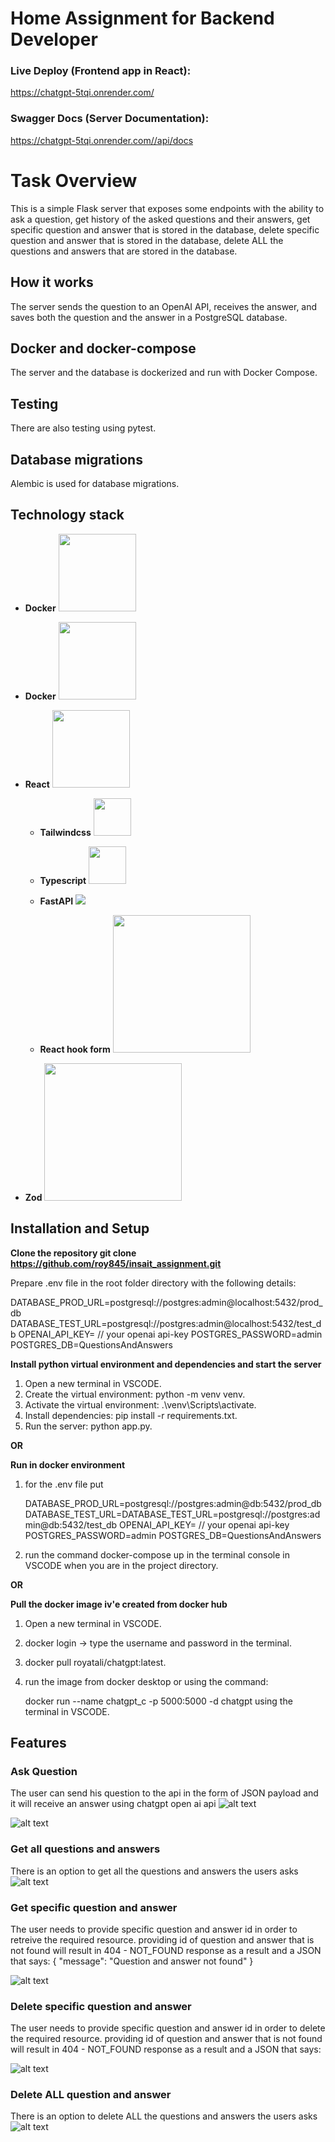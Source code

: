 # Home Assignment for Backend Developer

### Live Deploy (Frontend app in React):

https://chatgpt-5tqi.onrender.com/

### Swagger Docs (Server Documentation):

https://chatgpt-5tqi.onrender.com//api/docs

# Task Overview

This is a simple Flask server that exposes some endpoints with the ability to ask a question, get history of the asked questions and their answers, get specific question and answer that is stored in the database, delete specific question and answer that is stored in the database, delete ALL the questions and answers that are stored in the database.

## How it works

The server sends the question to an OpenAI API, receives the answer, and saves both the question and the answer in a PostgreSQL database.

## Docker and docker-compose

The server and the database is dockerized and run with Docker Compose.

## Testing

There are also testing using pytest.

## Database migrations

Alembic is used for database migrations.

## Technology stack

- **Docker**
  <img src="https://icon-icons.com/icons2/2699/PNG/512/docker_official_logo_icon_169250.png" width="124px" height="124px">
- **Docker**
  <img src="https://encrypted-tbn0.gstatic.com/images?q=tbn:ANd9GcQ7swv72e-AJAfT3hZdULsmYXetYSldgE78ag&s" width="124px" height="124px">

- **React**
  <img src="https://upload.wikimedia.org/wikipedia/he/a/a7/React-icon.svg" width="124px" height="124px">

  - **Tailwindcss**
    <img src="https://encrypted-tbn0.gstatic.com/images?q=tbn:ANd9GcR_BuIzY141a5nIZoGEQkFYPN_f3bQddC4uu5ctRPO1Ftp6BNy_iV5foebwEIYesnZLA6c&usqp=CAU" width="60px" height="60px">

  - **Typescript**
    <img src="https://encrypted-tbn0.gstatic.com/images?q=tbn:ANd9GcTuiTDrB4jE3RaO72W0feOQP1XcZhjTrOBuYcqcXNSIQKeOx4iaA75cEZVN5BDrkQcLYK0&usqp=CAU" width="60px" height="60px">

  - **FastAPI**
    <img src="https://encrypted-tbn0.gstatic.com/images?q=tbn:ANd9GcRubRv-E-PFnEuyYITdMYPqMXrBLOIKUTW8ug&s">

  - **React hook form**
    <img src="https://encrypted-tbn0.gstatic.com/images?q=tbn:ANd9GcStBSZr9XstT3_uX0Mi4nBL88vUxZ2LTLu_6ikhMhZywt41ETXdZepvU12op0L33xJTrEM&usqp=CAU" width="220px" height="220px">

- **Zod**
  <img src="https://encrypted-tbn0.gstatic.com/images?q=tbn:ANd9GcTXt1ITFzxsJzjyjX9RnBco2jKyBcNv1UUnf8HojJSqcDchgcAL1x7DuSqdUje0oH7nLsA&usqp=CAU" width="220px" height="220px">

## Installation and Setup

<b>Clone the repository git clone https://github.com/roy845/insait_assignment.git</b>

Prepare .env file in the root folder directory with the following details:

DATABASE_PROD_URL=postgresql://postgres:admin@localhost:5432/prod_db
DATABASE_TEST_URL=postgresql://postgres:admin@localhost:5432/test_db
OPENAI_API_KEY= // your openai api-key
POSTGRES_PASSWORD=admin
POSTGRES_DB=QuestionsAndAnswers

<b>Install python virtual environment and dependencies and start the server</b>

1. Open a new terminal in VSCODE.
2. Create the virtual environment: python -m venv venv.
3. Activate the virtual environment: .\venv\Scripts\activate.
4. Install dependencies: pip install -r requirements.txt.
5. Run the server: python app.py.

<b>OR</b>

<b>Run in docker environment</b>

1. for the .env file put

   DATABASE_PROD_URL=postgresql://postgres:admin@db:5432/prod_db
   DATABASE_TEST_URL=DATABASE_TEST_URL=postgresql://postgres:admin@db:5432/test_db
   OPENAI_API_KEY= // your openai api-key
   POSTGRES_PASSWORD=admin
   POSTGRES_DB=QuestionsAndAnswers

2. run the command docker-compose up in the terminal console in VSCODE when you are in the project directory.

<b>OR</b>

<b>Pull the docker image iv'e created from docker hub</b>

1. Open a new terminal in VSCODE.
2. docker login -> type the username and password in the terminal.
3. docker pull royatali/chatgpt:latest.
4. run the image from docker desktop or using the command:

   docker run --name chatgpt_c -p 5000:5000 -d chatgpt using the terminal in VSCODE.

## Features

### Ask Question

The user can send his question to the api in the form of JSON payload and it will receive an answer using chatgpt open ai api
![alt text](image-1.png)

![alt text](image-2.png)

### Get all questions and answers

There is an option to get all the questions and answers the users asks
![alt text](image-3.png)

### Get specific question and answer

The user needs to provide specific question and answer id in order to retreive the required resource. providing id of question and answer that is not found will result in 404 - NOT_FOUND response as a result and a JSON that says:
{
"message": "Question and answer not found"
}

![alt text](image-4.png)

### Delete specific question and answer

The user needs to provide specific question and answer id in order to delete the required resource. providing id of question and answer that is not found will result in 404 - NOT_FOUND response as a result and a JSON that says:

![alt text](image-5.png)

### Delete ALL question and answer

There is an option to delete ALL the questions and answers the users asks
![alt text](image-6.png)
